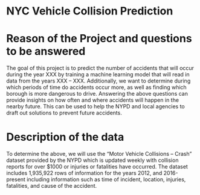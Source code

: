# NYC Vehicle Collision Prediction

# Reason of the Project and questions to be answered
The goal of this project is to predict the number of accidents that will occur during the year XXX by training a machine learning model that will read in data from the years XXX – XXX. Additionally, we want to determine during which periods of time do accidents occur more, as well as finding which borough is more dangerous to drive.
Answering the above questions can provide insights on how often and where accidents will happen in the nearby future. This can be used to help the NYPD and local agencies to draft out solutions to prevent future accidents.

# Description of the data
To determine the above, we will use the “Motor Vehicle Collisions – Crash” dataset provided by the NYPD which is updated weekly with collision reports for over $1000 or injuries or fatalities have occurred. The dataset includes 1,935,922 rows of information for the years 2012, and 2016-present including information such as time of incident, location, injuries, fatalities, and cause of the accident.